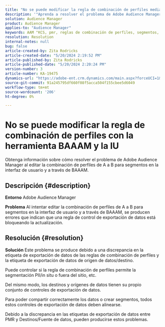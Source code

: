 ```yaml
---
title: "No se puede modificar la regla de combinación de perfiles mediante la herramienta BAAAM y la interfaz de usuario"
description: '"Aprenda a resolver el problema de Adobe Audience Manager al editar la combinación de perfiles de A a B para segmentos en la interfaz de usuario y a través de BAAAM".'
solution: Audience Manager
product: Audience Manager
applies-to: "Audience Manager"
keywords: AAM "KCS, pmr, reglas de combinación de perfiles, segmentos, actualizar, editar, preguntas más frecuentes, de Adobe Audience Manager, no se puede modificar, herramienta BAAAM"
resolution: Resolution
internal-notes: null
bug: false
article-created-by: Zita Rodricks
article-created-date: "5/20/2024 2:19:52 PM"
article-published-by: Zita Rodricks
article-published-date: "5/20/2024 2:20:24 PM"
version-number: 3
article-number: KA-19475
dynamics-url: "https://adobe-ent.crm.dynamics.com/main.aspx?forceUCI=1&pagetype=entityrecord&etn=knowledgearticle&id=7f22d003-b416-ef11-9f8a-6045bd026dc7"
source-git-commit: 91a245795df660f08f5acca504f155cbee5d6049
workflow-type: tm+mt
source-wordcount: '206'
ht-degree: 0%

---
```


# No se puede modificar la regla de combinación de perfiles con la herramienta BAAAM y la IU


Obtenga información sobre cómo resolver el problema de Adobe Audience Manager al editar la combinación de perfiles de A a B para segmentos en la interfaz de usuario y a través de BAAAM.

## Descripción {#description}


<b>Entorno</b>
Adobe Audience Manager

<b>Problema</b>
Al intentar editar la combinación de perfiles de A a B para segmentos en la interfaz de usuario y a través de BAAAM, se producen errores que indican que una regla de control de exportación de datos está bloqueando la actualización.


## Resolución {#resolution}


<b>Solución</b>
Este problema se produce debido a una discrepancia en la etiqueta de exportación de datos de las reglas de combinación de perfiles y la etiqueta de exportación de datos de origen de datos/destino.

Puede controlar si la regla de combinación de perfiles permite la segmentación PII/in situ o fuera del sitio, etc.

Del mismo modo, los destinos y orígenes de datos tienen su propio conjunto de controles de exportación de datos.

Para poder compartir correctamente los datos o crear segmentos, todos estos controles de exportación de datos deben alinearse.

Debido a la discrepancia en las etiquetas de exportación de datos entre PMR y Destinos/Fuente de datos, pueden producirse estos problemas.
